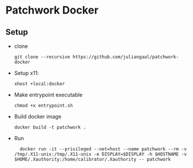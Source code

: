 # Patchwork Docker

## Setup

* clone

  ```
  git clone --recursive https://github.com/juliangaal/patchwork-docker
  ```

* Setup x11:

  ```
  xhost +local:docker
  ```

* Make entrypoint executable

  ```
  chmod +x entrypoint.sh
  ```

* Build docker image

  ```
  docker build -t patchwork .
  ```

* Run

  ```
    docker run -it --privileged --net=host --name patchwork --rm -v /tmp/.X11-unix:/tmp/.X11-unix -e DISPLAY=$DISPLAY -h $HOSTNAME -v $HOME/.Xauthority:/home/calibrator/.Xauthority -- patchwork
  ```
